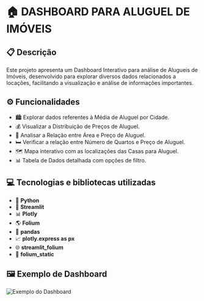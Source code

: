 # :house: DASHBOARD PARA ALUGUEL DE IMÓVEIS

## :clipboard: Descrição
Este projeto apresenta um Dashboard Interativo para análise de Alugueis de Imóveis, desenvolvido para explorar diversos dados relacionados a locações, facilitando a visualização e análise de informações importantes.

## :gear: Funcionalidades
- :cityscape: Explorar dados referentes à Média de Aluguel por Cidade.
- :moneybag: Visualizar a Distribuição de Preços de Aluguel.
- :straight_ruler: Analisar a Relação entre Área e Preço de Aluguel.
- :bed: Verificar a relação entre Número de Quartos e Preço de Aluguel.
- :world_map: Mapa interativo com as localizações das Casas para Aluguel.
- :bar_chart: Tabela de Dados detalhada com opções de filtro.

## :computer: Tecnologias e bibliotecas utilizadas
- :snake: **Python**
- :rocket: **Streamlit**
- :bar_chart: **Plotly**
- :earth_americas: **Folium**
- :page_facing_up: **pandas**
- :chart_with_upwards_trend: **plotly.express as px**
- :globe_with_meridians: **streamlit_folium**
- :compass: **folium_static**

## :framed_picture: Exemplo de Dashboard
![Exemplo do Dashboard](https://trabalhofinal-nqzekz2tvf6gzh6zki95qv.streamlit.app/)
